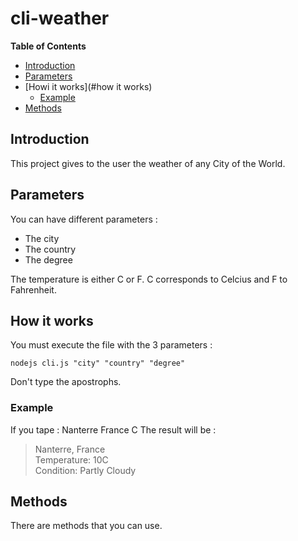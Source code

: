 # cli-weather

**Table of Contents**

- [Introduction](#introduction)
- [Parameters](#parameters)
- [Howi it works](#how it works)
  - [Example](#example)
- [Methods](#methods)


## Introduction

This project gives to the user the weather of any City of the World.


## Parameters

You can have different parameters :
  - The city
  - The country
  - The degree

The temperature is either C or F.
C corresponds to Celcius and F to Fahrenheit.

## How it works

You must execute the file with the 3 parameters :
```
nodejs cli.js "city" "country" "degree"
```
Don't type the apostrophs.



### Example
If you tape :
Nanterre France C
The result will be :
> Nanterre, France </Br>
> Temperature: 10C</Br>
> Condition: Partly Cloudy</Br>


## Methods

There are methods that you can use.
